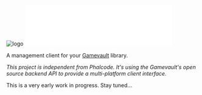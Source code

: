 ![logo](assets/Key-Logo_Diagonal.png)
![name](assets/clavis_white.svg)

A management client for your [Gamevault](https://gamevau.lt) library.

_This project is independent from Phalcode. It's using the Gamevault's open source backend API to provide a multi-platform client interface._

This is a very early work in progress. Stay tuned...
